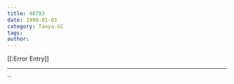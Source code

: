 ```yaml
---
title: 48793
date: 1990-01-01
category: Tanya-SC
tags: 
author: 
---
```


[[:Error Entry]]

---



``
